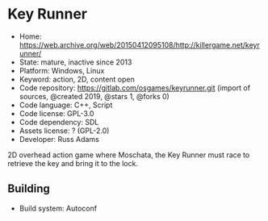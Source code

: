 # Key Runner

- Home: https://web.archive.org/web/20150412095108/http://killergame.net/keyrunner/
- State: mature, inactive since 2013
- Platform: Windows, Linux
- Keyword: action, 2D, content open
- Code repository: https://gitlab.com/osgames/keyrunner.git (import of sources, @created 2019, @stars 1, @forks 0)
- Code language: C++, Script
- Code license: GPL-3.0
- Code dependency: SDL
- Assets license: ? (GPL-2.0)
- Developer: Russ Adams

2D overhead action game where Moschata, the Key Runner must race to retrieve the key and bring it to the lock.

## Building

- Build system: Autoconf
